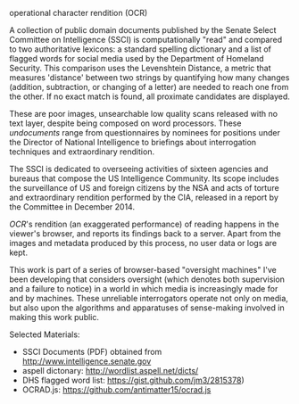operational character rendition (OCR)

A collection of public domain documents published by the Senate Select  Committee on Intelligence (SSCI) is computationally "read" and compared  to two authoritative lexicons: a standard spelling dictionary and a list of  flagged words for social media used by the Department of Homeland  Security. This comparison uses the Levenshtein Distance, a metric that  measures 'distance' between two strings by quantifying how many changes  (addition, subtraction, or changing of a letter) are needed to reach one  from the other. If no exact match is found, all proximate candidates are displayed.  

These are poor images, unsearchable low quality scans released with no text layer, despite being composed on word  processors. These *undocuments* range from questionnaires by nominees for  positions under the Director of National Intelligence to briefings about  interrogation techniques and extraordinary rendition.  

The SSCI is dedicated to overseeing activities of sixteen agencies and bureaus that  compose the US Intelligence Community. Its scope includes the  surveillance of US and foreign citizens by the NSA and acts of torture  and extraordinary rendition performed by the CIA, released in a report  by the Committee in December 2014.

*OCR*'s rendition (an exaggerated performance) of reading happens in the viewer's browser, and reports its findings back to a server.  Apart from the images and metadata produced by this process, no user data or logs are kept.

This work is part of a series of browser-based "oversight machines" I've  been developing that considers oversight (which denotes both supervision and a failure to notice) in a world in which media is increasingly made  for and by machines. These unreliable interrogators operate not only on media, but also upon the algorithms and apparatuses of sense-making involved in making this work public.


Selected Materials:

* SSCI Documents (PDF) obtained from http://www.intelligence.senate.gov
* aspell dictonary: http://wordlist.aspell.net/dicts/
* DHS flagged word list: https://gist.github.com/jm3/2815378)
* OCRAD.js: https://github.com/antimatter15/ocrad.js
